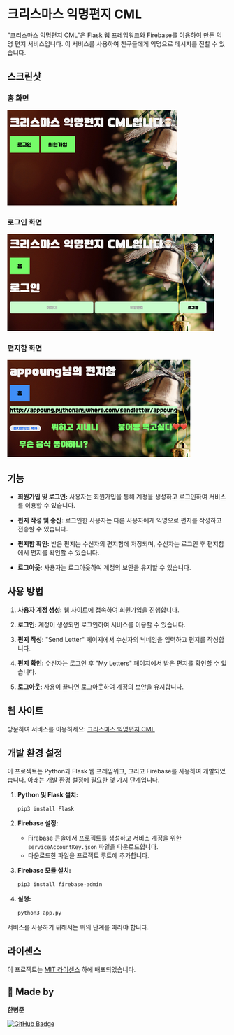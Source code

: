 # 크리스마스 익명편지 CML

"크리스마스 익명편지 CML"은 Flask 웹 프레임워크와 Firebase를 이용하여 만든 익명 편지 서비스입니다. 이 서비스를 사용하여 친구들에게 익명으로 메시지를 전할 수 있습니다.

## 스크린샷

### 홈 화면

![홈 화면](screenshots/home.jpg)

### 로그인 화면

![로그인 화면](screenshots/login.jpg)

### 편지함 화면

![편지함 화면](screenshots/inbox.jpg)

## 기능

- **회원가입 및 로그인:** 사용자는 회원가입을 통해 계정을 생성하고 로그인하여 서비스를 이용할 수 있습니다.

- **편지 작성 및 송신:** 로그인한 사용자는 다른 사용자에게 익명으로 편지를 작성하고 전송할 수 있습니다.

- **편지함 확인:** 받은 편지는 수신자의 편지함에 저장되며, 수신자는 로그인 후 편지함에서 편지를 확인할 수 있습니다.

- **로그아웃:** 사용자는 로그아웃하여 계정의 보안을 유지할 수 있습니다.

## 사용 방법

1. **사용자 계정 생성:** 웹 사이트에 접속하여 회원가입을 진행합니다.

2. **로그인:** 계정이 생성되면 로그인하여 서비스를 이용할 수 있습니다.

3. **편지 작성:** "Send Letter" 페이지에서 수신자의 닉네임을 입력하고 편지를 작성합니다.

4. **편지 확인:** 수신자는 로그인 후 "My Letters" 페이지에서 받은 편지를 확인할 수 있습니다.

5. **로그아웃:** 사용이 끝나면 로그아웃하여 계정의 보안을 유지합니다.

## 웹 사이트

방문하여 서비스를 이용하세요: [크리스마스 익명편지 CML](https://appoung.pythonanywhere.com)

## 개발 환경 설정

이 프로젝트는 Python과 Flask 웹 프레임워크, 그리고 Firebase를 사용하여 개발되었습니다. 아래는 개발 환경 설정에 필요한 몇 가지 단계입니다.

1. **Python 및 Flask 설치:**

   ```bash
   pip3 install Flask
   ```

2. **Firebase 설정:**

   - Firebase 콘솔에서 프로젝트를 생성하고 서비스 계정을 위한 `serviceAccountKey.json` 파일을 다운로드합니다.
   - 다운로드한 파일을 프로젝트 루트에 추가합니다.

3. **Firebase 모듈 설치:**

   ```bash
   pip3 install firebase-admin
   ```

4. **실행:**
   ```bash
   python3 app.py
   ```

서비스를 사용하기 위해서는 위의 단계를 따라야 합니다.

## 라이센스

이 프로젝트는 [MIT 라이센스](LICENSE) 하에 배포되었습니다.

## 👤 Made by

   **한병준**


[![GitHub Badge](https://img.shields.io/badge/GitHub-181717?&logo=GitHub&logoColor=white&style=for-the-badge&link=https://github.com/appoung)](https://github.com/appoung)
